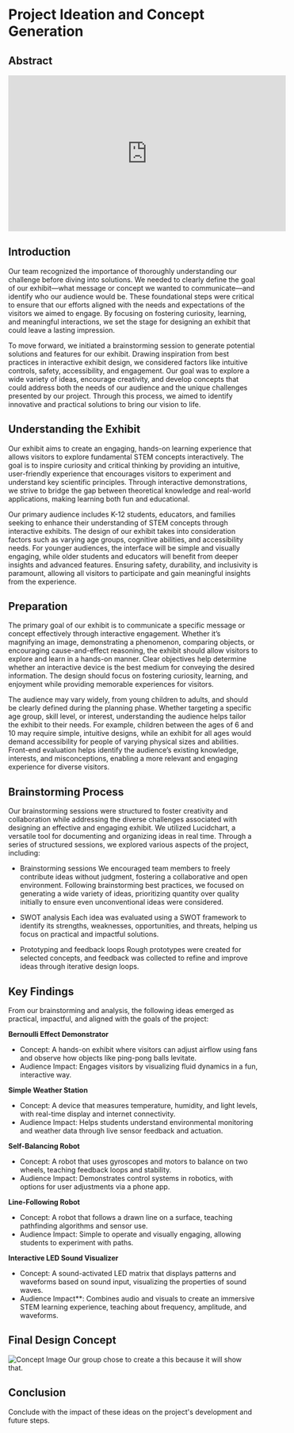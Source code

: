 # **Project Ideation and Concept Generation**

## **Abstract**
<iframe width="560" height="315" src="https://www.youtube.com/embed/dQw4w9WgXcQ?si=4idBWLHa1T7gQbJk" title="YouTube video player" frameborder="0" allow="accelerometer; autoplay; clipboard-write; encrypted-media; gyroscope; picture-in-picture; web-share" referrerpolicy="strict-origin-when-cross-origin" allowfullscreen></iframe>

## **Introduction**
Our team recognized the importance of thoroughly understanding our challenge before diving into solutions. We needed to clearly define the goal of our exhibit—what message or concept we wanted to communicate—and identify who our audience would be. These foundational steps were critical to ensure that our efforts aligned with the needs and expectations of the visitors we aimed to engage. By focusing on fostering curiosity, learning, and meaningful interactions, we set the stage for designing an exhibit that could leave a lasting impression.

To move forward, we initiated a brainstorming session to generate potential solutions and features for our exhibit. Drawing inspiration from best practices in interactive exhibit design, we considered factors like intuitive controls, safety, accessibility, and engagement. Our goal was to explore a wide variety of ideas, encourage creativity, and develop concepts that could address both the needs of our audience and the unique challenges presented by our project. Through this process, we aimed to identify innovative and practical solutions to bring our vision to life.

## **Understanding the Exhibit**

Our exhibit aims to create an engaging, hands-on learning experience that allows visitors to explore fundamental STEM concepts interactively. The goal is to inspire curiosity and critical thinking by providing an intuitive, user-friendly experience that encourages visitors to experiment and understand key scientific principles. Through interactive demonstrations, we strive to bridge the gap between theoretical knowledge and real-world applications, making learning both fun and educational.

Our primary audience includes K-12 students, educators, and families seeking to enhance their understanding of STEM concepts through interactive exhibits. The design of our exhibit takes into consideration factors such as varying age groups, cognitive abilities, and accessibility needs. For younger audiences, the interface will be simple and visually engaging, while older students and educators will benefit from deeper insights and advanced features. Ensuring safety, durability, and inclusivity is paramount, allowing all visitors to participate and gain meaningful insights from the experience.

## **Preparation**
The primary goal of our exhibit is to communicate a specific message or concept effectively through interactive engagement. Whether it’s magnifying an image, demonstrating a phenomenon, comparing objects, or encouraging cause-and-effect reasoning, the exhibit should allow visitors to explore and learn in a hands-on manner. Clear objectives help determine whether an interactive device is the best medium for conveying the desired information. The design should focus on fostering curiosity, learning, and enjoyment while providing memorable experiences for visitors.

The audience may vary widely, from young children to adults, and should be clearly defined during the planning phase. Whether targeting a specific age group, skill level, or interest, understanding the audience helps tailor the exhibit to their needs. For example, children between the ages of 6 and 10 may require simple, intuitive designs, while an exhibit for all ages would demand accessibility for people of varying physical sizes and abilities. Front-end evaluation helps identify the audience’s existing knowledge, interests, and misconceptions, enabling a more relevant and engaging experience for diverse visitors.

## **Brainstorming Process**
Our brainstorming sessions were structured to foster creativity and collaboration while addressing the diverse challenges associated with designing an effective and engaging exhibit. We utilized Lucidchart, a versatile tool for documenting and organizing ideas in real time. Through a series of structured sessions, we explored various aspects of the project, including:

- Brainstorming sessions
  We encouraged team members to freely contribute ideas without judgment, fostering a collaborative and open environment. Following brainstorming best practices, we focused on generating a wide variety of ideas, prioritizing quantity over quality initially to ensure even unconventional ideas were considered.

- SWOT analysis
Each idea was evaluated using a SWOT framework to identify its strengths, weaknesses, opportunities, and threats, helping us focus on practical and impactful solutions.
  
- Prototyping and feedback loops
Rough prototypes were created for selected concepts, and feedback was collected to refine and improve ideas through iterative design loops.

## Key Findings

From our brainstorming and analysis, the following ideas emerged as practical, impactful, and aligned with the goals of the project:

**Bernoulli Effect Demonstrator**
   - Concept: A hands-on exhibit where visitors can adjust airflow using fans and observe how objects like ping-pong balls levitate.
   - Audience Impact: Engages visitors by visualizing fluid dynamics in a fun, interactive way.

**Simple Weather Station**
   - Concept: A device that measures temperature, humidity, and light levels, with real-time display and internet connectivity.
   - Audience Impact: Helps students understand environmental monitoring and weather data through live sensor feedback and actuation.

**Self-Balancing Robot**
   - Concept: A robot that uses gyroscopes and motors to balance on two wheels, teaching feedback loops and stability.
   - Audience Impact: Demonstrates control systems in robotics, with options for user adjustments via a phone app.

**Line-Following Robot**
   - Concept: A robot that follows a drawn line on a surface, teaching pathfinding algorithms and sensor use.
   - Audience Impact: Simple to operate and visually engaging, allowing students to experiment with paths.

**Interactive LED Sound Visualizer**
   - Concept: A sound-activated LED matrix that displays patterns and waveforms based on sound input, visualizing the properties of sound waves.
   - Audience Impact**: Combines audio and visuals to create an immersive STEM learning experience, teaching about frequency, amplitude, and waveforms.


## **Final Design Concept**
![Concept Image](static/logo.png)
Our group chose to create a this because it will show that.

## **Conclusion**
Conclude with the impact of these ideas on the project's development and future steps.
